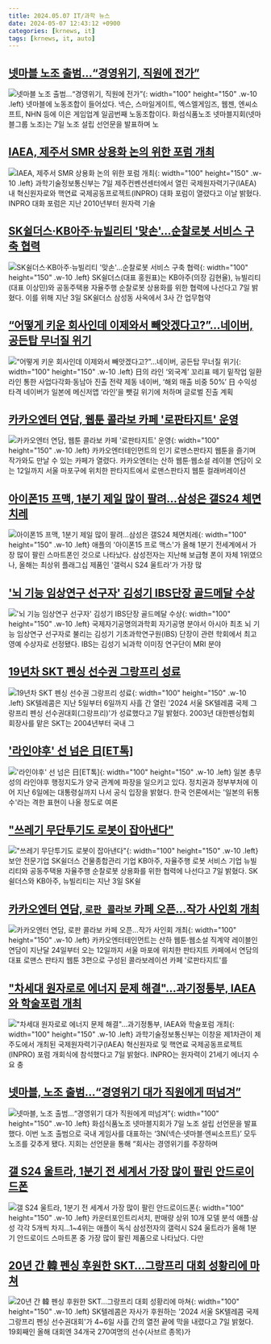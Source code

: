 ```yaml
---
title: 2024.05.07 IT/과학 뉴스
date: 2024-05-07 12:43:12 +0900
categories: [krnews, it]
tags: [krnews, it, auto]
---
```

## [넷마블 노조 출범…“경영위기, 직원에 전가”](https://n.news.naver.com/mnews/article/030/0003203949)

![넷마블 노조 출범…“경영위기, 직원에 전가”](https://mimgnews.pstatic.net/image/origin/030/2024/05/07/3203949.jpg?type=nf220_150){: width="100" height="150" .w-10 .left}
넷마블에 노동조합이 들어섰다. 넥슨, 스마일게이트, 엑스엘게임즈, 웹젠, 엔씨소프트, NHN 등에 이은 게임업계 일곱번째 노동조합이다. 화섬식품노조 넷마블지회(넷마블그룹 노조)는 7일 노조 설립 선언문을 발표하며 노

## [IAEA, 제주서 SMR 상용화 논의 위한 포럼 개최](https://n.news.naver.com/mnews/article/018/0005732421)

![IAEA, 제주서 SMR 상용화 논의 위한 포럼 개최](https://mimgnews.pstatic.net/image/origin/018/2024/05/07/5732421.jpg?type=nf220_150){: width="100" height="150" .w-10 .left}
과학기술정보통신부는 7일 제주컨벤션센터에서 열린 국제원자력기구(IAEA) 내 혁신원자로와 핵연료 국제공동프로젝트(INPRO) 대화 포럼이 열렸다고 이날 밝혔다. INPRO 대화 포럼은 지난 2010년부터 원자력 기술

## [SK쉴더스·KB아주·뉴빌리티 '맞손'…순찰로봇 서비스 구축 협력](https://n.news.naver.com/mnews/article/031/0000834279)

![SK쉴더스·KB아주·뉴빌리티 '맞손'…순찰로봇 서비스 구축 협력](https://mimgnews.pstatic.net/image/origin/031/2024/05/07/834279.jpg?type=nf220_150){: width="100" height="150" .w-10 .left}
SK쉴더스(대표 홍원표)는 KB아주(의장 김현율), 뉴빌리티(대표 이상민)와 공동주택용 자율주행 순찰로봇 상용화를 위한 협력에 나선다고 7일 밝혔다. 이를 위해 지난 3일 SK쉴더스 삼성동 사옥에서 3사 간 업무협약

## [“어떻게 키운 회사인데 이제와서 빼앗겠다고?”…네이버, 공든탑 무너질 위기](https://n.news.naver.com/mnews/article/009/0005298758)

![“어떻게 키운 회사인데 이제와서 빼앗겠다고?”…네이버, 공든탑 무너질 위기](https://mimgnews.pstatic.net/image/origin/009/2024/05/06/5298758.jpg?type=nf220_150){: width="100" height="150" .w-10 .left}
日의 라인 ‘외국계’ 꼬리표 떼기 밑작업 일환 라인 통한 사업다각화·동남아 진출 전략 제동 네이버, ‘해외 매출 비중 50%’ 日 수익성 타격 네이버가 일본에 메신저앱 ‘라인’을 뺏길 위기에 처하며 글로벌 진출 계획

## [카카오엔터 연담, 웹툰 콜라보 카페 '로판타지트' 운영](https://n.news.naver.com/mnews/article/079/0003892477)

![카카오엔터 연담, 웹툰 콜라보 카페 '로판타지트' 운영](https://mimgnews.pstatic.net/image/origin/079/2024/05/07/3892477.jpg?type=nf220_150){: width="100" height="150" .w-10 .left}
카카오엔터테인먼트의 인기 로맨스판타지 웹툰을 즐기며 작가와도 만날 수 있는 카페가 열렸다. 카카오엔터는 산하 웹툰·웹소설 레이블 연담이 오는 12일까지 서울 마포구에 위치한 판타지트에서 로맨스판타지 웹툰 컬래버레이션

## [아이폰15 프맥, 1분기 제일 많이 팔려…삼성은 갤S24 체면치레](https://n.news.naver.com/mnews/article/003/0012531103)

![아이폰15 프맥, 1분기 제일 많이 팔려…삼성은 갤S24 체면치레](https://mimgnews.pstatic.net/image/origin/003/2024/05/07/12531103.jpg?type=nf220_150){: width="100" height="150" .w-10 .left}
애플의 '아이폰15 프로 맥스'가 올해 1분기 전세계에서 가장 많이 팔린 스마트폰인 것으로 나타났다. 삼성전자는 지난해 보급형 폰이 자체 1위였으나, 올해는 최상위 플래그십 제품인 '갤럭시 S24 울트라'가 가장 많

## ['뇌 기능 임상연구 선구자' 김성기 IBS단장 골드메달 수상](https://n.news.naver.com/mnews/article/001/0014671754)

!['뇌 기능 임상연구 선구자' 김성기 IBS단장 골드메달 수상](https://mimgnews.pstatic.net/image/origin/001/2024/05/07/14671754.jpg?type=nf220_150){: width="100" height="150" .w-10 .left}
국제자기공명의과학회 자기공명 분야서 아시아 최초 뇌 기능 임상연구 선구자로 불리는 김성기 기초과학연구원(IBS) 단장이 관련 학회에서 최고 영예 수상자로 선정됐다. IBS는 김성기 뇌과학 이미징 연구단이 MRI 분야

## [19년차 SKT 펜싱 선수권 그랑프리 성료](https://n.news.naver.com/mnews/article/014/0005181501)

![19년차 SKT 펜싱 선수권 그랑프리 성료](https://mimgnews.pstatic.net/image/origin/014/2024/05/07/5181501.jpg?type=nf220_150){: width="100" height="150" .w-10 .left}
SK텔레콤은 지난 5일부터 6일까지 사흘 간 열린 '2024 서울 SK텔레콤 국제 그랑프리 펜싱 선수권대회(그랑프리)'가 성료했다고 7일 밝혔다. 2003년 대한펜싱협회 회장사를 맡은 SKT는 2004년부터 국내 그

## ['라인야후' 선 넘은 日[ET톡]](https://n.news.naver.com/mnews/article/030/0003203952)

!['라인야후' 선 넘은 日[ET톡]](https://mimgnews.pstatic.net/image/origin/030/2024/05/07/3203952.jpg?type=nf220_150){: width="100" height="150" .w-10 .left}
일본 총무성의 라인야후 행정지도가 양국 관계에 파장을 일으키고 있다. 정치권과 정부부처에 이어 지난 6일에는 대통령실까지 나서 공식 입장을 밝혔다. 한국 언론에서는 '일본의 뒤통수'라는 격한 표현이 나올 정도로 여론

## ["쓰레기 무단투기도 로봇이 잡아낸다"](https://n.news.naver.com/mnews/article/015/0004981099)

!["쓰레기 무단투기도 로봇이 잡아낸다"](https://mimgnews.pstatic.net/image/origin/015/2024/05/07/4981099.jpg?type=nf220_150){: width="100" height="150" .w-10 .left}
보안 전문기업 SK쉴더스 건물종합관리 기업 KB아주, 자율주행 로봇 서비스 기업 뉴빌리티와 공동주택용 자율주행 순찰로봇 상용화를 위한 협력에 나선다고 7일 밝혔다. SK쉴더스와 KB아주, 뉴빌리티는 지난 3일 SK쉴

## [카카오엔터 연담, `로판 콜라보` 카페 오픈…작가 사인회 개최](https://n.news.naver.com/mnews/article/029/0002872139)

![카카오엔터 연담, `로판 콜라보` 카페 오픈…작가 사인회 개최](https://mimgnews.pstatic.net/image/origin/029/2024/05/07/2872139.jpg?type=nf220_150){: width="100" height="150" .w-10 .left}
카카오엔터테인먼트는 산하 웹툰·웹소설 직계약 레이블인 연담이 지난달 24일부터 오는 12일까지 서울 마포에 위치한 판타지트 카페에서 연담의 대표 로맨스 판타지 웹툰 3편으로 구성된 콜라보레이션 카페 '로판타지트'를

## ["차세대 원자로로 에너지 문제 해결"…과기정통부, IAEA와 학술포럼 개최](https://n.news.naver.com/mnews/article/421/0007523693)

!["차세대 원자로로 에너지 문제 해결"…과기정통부, IAEA와 학술포럼 개최](https://mimgnews.pstatic.net/image/origin/421/2024/05/07/7523693.jpg?type=nf220_150){: width="100" height="150" .w-10 .left}
과학기술정보통신부는 이창윤 제1차관이 제주도에서 개최된 국제원자력기구(IAEA) 혁신원자로 및 핵연료 국제공동프로젝트(INPRO) 포럼 개회식에 참석했다고 7일 밝혔다. INPRO는 원자력이 21세기 에너지 수요 충

## [넷마블, 노조 출범…“경영위기 대가 직원에게 떠넘겨”](https://n.news.naver.com/mnews/article/119/0002827228)

![넷마블, 노조 출범…“경영위기 대가 직원에게 떠넘겨”](https://mimgnews.pstatic.net/image/origin/119/2024/05/07/2827228.jpg?type=nf220_150){: width="100" height="150" .w-10 .left}
화섬식품노조 넷마블지회가 7일 노조 설립 선언문을 발표했다. 이번 노조 출범으로 국내 게임사를 대표하는 ‘3N(넥슨·넷마블·엔씨소프트)’ 모두 노조를 갖추게 됐다. 지회는 선언문을 통해 “회사는 경영위기를 주장하며

## [갤 S24 울트라, 1분기 전 세계서 가장 많이 팔린 안드로이드폰](https://n.news.naver.com/mnews/article/009/0005299259)

![갤 S24 울트라, 1분기 전 세계서 가장 많이 팔린 안드로이드폰](https://mimgnews.pstatic.net/image/origin/009/2024/05/07/5299259.jpg?type=nf220_150){: width="100" height="150" .w-10 .left}
카운터포인트리서치, 판매량 상위 10개 모델 분석 애플·삼성 각각 5개씩 차지...1~4위는 애플이 독식 삼성전자의 갤럭시 S24 울트라가 올해 1분기 안드로이드 스마트폰 중 가장 많이 팔린 제품으로 나타났다. 다만

## [20년 간 韓 펜싱 후원한 SKT…그랑프리 대회 성황리에 마쳐](https://n.news.naver.com/mnews/article/003/0012530671)

![20년 간 韓 펜싱 후원한 SKT…그랑프리 대회 성황리에 마쳐](https://mimgnews.pstatic.net/image/origin/003/2024/05/07/12530671.jpg?type=nf220_150){: width="100" height="150" .w-10 .left}
SK텔레콤은 자사가 후원하는 '2024 서울 SK텔레콤 국제 그랑프리 펜싱 선수권대회'가 4~6일 사흘 간의 열전 끝에 막을 내렸다고 7일 밝혔다. 19회째인 올해 대회엔 34개국 270여명의 선수(사브르 종목)가

